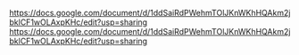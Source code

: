 https://docs.google.com/document/d/1ddSaiRdPWehmTOlJKnWKhHQAkm2jbklCF1wOLAxpKHc/edit?usp=sharing
https://docs.google.com/document/d/1ddSaiRdPWehmTOlJKnWKhHQAkm2jbklCF1wOLAxpKHc/edit?usp=sharing
